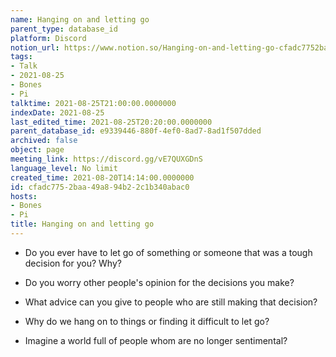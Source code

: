 ```yaml
---
name: Hanging on and letting go
parent_type: database_id
platform: Discord
notion_url: https://www.notion.so/Hanging-on-and-letting-go-cfadc7752baa49a894b22c1b340abac0
tags:
- Talk
- 2021-08-25
- Bones
- Pi
talktime: 2021-08-25T21:00:00.0000000
indexDate: 2021-08-25
last_edited_time: 2021-08-25T20:20:00.0000000
parent_database_id: e9339446-880f-4ef0-8ad7-8ad1f507dded
archived: false
object: page
meeting_link: https://discord.gg/vE7QUXGDnS
language_level: No limit
created_time: 2021-08-20T14:14:00.0000000
id: cfadc775-2baa-49a8-94b2-2c1b340abac0
hosts:
- Bones
- Pi
title: Hanging on and letting go
---
```


   - Do you ever have to let go of something or someone that was a tough decision for you? Why?



   - Do you worry other people's opinion for the decisions you make?
   - What advice can you give to people who are still making that decision?
   - Why do we hang on to things or finding it difficult to let go?
   - Imagine a world full of people whom are no longer sentimental?









